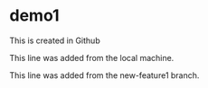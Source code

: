# demo1

This is created in Github

This line was added from the local machine.

This line was added from the new-feature1 branch.
